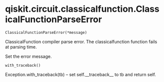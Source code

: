 # qiskit.circuit.classicalfunction.ClassicalFunctionParseError

`ClassicalFunctionParseError(*message)`

ClassicalFunction compiler parse error. The classicalfunction function fails at parsing time.

Set the error message.

`with_traceback()`

Exception.with\_traceback(tb) – set self.\_\_traceback\_\_ to tb and return self.
